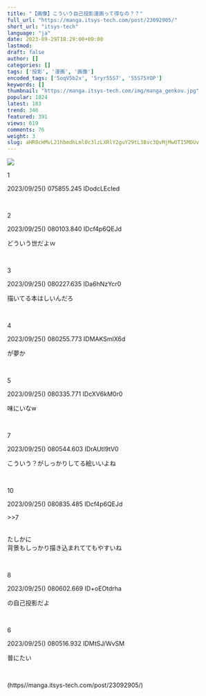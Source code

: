 ```yaml
---
title: "【画像】こういう自己投影漫画って得なの？？"
full_url: "https://manga.itsys-tech.com/post/23092905/"
short_url: "itsys-tech"
language: "ja"
date: 2023-09-29T18:29:00+09:00
lastmod: 
draft: false
author: []
categories: []
tags: ['投影', '漫画', '画像']
encoded_tags: ['5oqV5b2x', '5ryr55S7', '55S75YOP']
keywords: []
thumbnail: "https://manga.itsys-tech.com/img/manga_genkou.jpg"
popular: 1824
latest: 183
trend: 346
featured: 391
views: 619
comments: 76
weight: 3
slug: aHR0cHMvL21hbmdhLml0c3lzLXRlY2guY29tL3Bvc3QvMjMwOTI5MDUv
---
```


![](https://manga.itsys-tech.com/img/manga_genkou.jpg)

<div><p class='t_h'>1 <p>2023/09/25() 075855.245 IDodcLEcIed</p></p><blockquote class='imgur-embed-pub'></blockquote><br><p class='t_h'>2 <p>2023/09/25() 080103.840 IDcf4p6QEJd</p></p><p class='t_b'>どういう世だよｗ</p><br><p class='t_h'>3 <p>2023/09/25() 080227.635 IDa6hNzYcr0</p></p><p class='t_b'>描いてる本はしいんだろ</p><br><p class='t_h'>4 <p>2023/09/25() 080255.773 IDMAKSmlX6d</p></p><p class='t_b'>が夢か</p><br><p class='t_h'>5 <p>2023/09/25() 080335.771 IDcXV6kM0r0</p></p><p class='t_b'>味にいなw</p><br><p class='t_h'>7 <p>2023/09/25() 080544.603 IDrAUtI9tV0</p></p><p class='t_b'>こういう？がしっかりしてる絵いいよね</p><br><p class='t_h t_i'>10 <p>2023/09/25() 080835.485 IDcf4p6QEJd</p></p><p class='t_b t_i'><p class='anchor'>>>7</p><br>たしかに<br>背景もしっかり描き込まれててもやすいね</p><br><p class='t_h'>8 <p>2023/09/25() 080602.669 ID+oEOtdrha</p></p><p class='t_b'>の自己投影だよ</p><br><p class='t_h'>6 <p>2023/09/25() 080516.932 IDMtSJ/WvSM</p></p><p class='t_b'>普にたい</p><br></div>

(https//manga.itsys-tech.com/post/23092905/)
